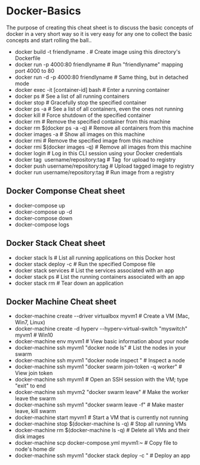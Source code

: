 # Docker-Basics

The purpose of creating this cheat sheet is to discuss the basic concepts of docker in a very short way so it is very easy for any one to collect 
the basic concepts and start rolling the ball..

- docker build -t friendlyname .  # Create image using this directory's Dockerfile
- docker run -p 4000:80 friendlyname  # Run "friendlyname" mapping port 4000 to 80
- docker run -d -p 4000:80 friendlyname         # Same thing, but in detached mode
- docker exec -it [container-id] bash                  # Enter a running container
- docker ps                                 # See a list of all running containers
- docker stop <hash>                     # Gracefully stop the specified container
- docker ps -a           # See a list of all containers, even the ones not running
- docker kill <hash>                   # Force shutdown of the specified container
- docker rm <hash>              # Remove the specified container from this machine
- docker rm $(docker ps -a -q)           # Remove all containers from this machine
- docker images -a                               # Show all images on this machine
- docker rmi <imagename>            # Remove the specified image from this machine
- docker rmi $(docker images -q)             # Remove all images from this machine
- docker login             # Log in this CLI session using your Docker credentials
- docker tag <image> username/repository:tag  # Tag <image> for upload to registry
- docker push username/repository:tag            # Upload tagged image to registry
- docker run username/repository:tag                   # Run image from a registry

## Docker Componse Cheat sheet

- docker-compose up
- docker-compose up -d
- docker-compose down
- docker-compose logs

## Docker Stack Cheat sheet

- docker stack ls              # List all running applications on this Docker host
- docker stack deploy -c <composefile> <appname>  # Run the specified Compose file
- docker stack services <appname>       # List the services associated with an app
- docker stack ps <appname>   # List the running containers associated with an app
- docker stack rm <appname>                             # Tear down an application

## Docker Machine Cheat sheet

- docker-machine create --driver virtualbox myvm1 # Create a VM (Mac, Win7, Linux)
- docker-machine create -d hyperv --hyperv-virtual-switch "myswitch" myvm1 # Win10
- docker-machine env myvm1                # View basic information about your node
- docker-machine ssh myvm1 "docker node ls"         # List the nodes in your swarm
- docker-machine ssh myvm1 "docker node inspect <node ID>"        # Inspect a node
- docker-machine ssh myvm1 "docker swarm join-token -q worker"   # View join token
- docker-machine ssh myvm1   # Open an SSH session with the VM; type "exit" to end
- docker-machine ssh myvm2 "docker swarm leave"  # Make the worker leave the swarm
- docker-machine ssh myvm1 "docker swarm leave -f" # Make master leave, kill swarm
- docker-machine start myvm1            # Start a VM that is currently not running
- docker-machine stop $(docker-machine ls -q)               # Stop all running VMs
- docker-machine rm $(docker-machine ls -q) # Delete all VMs and their disk images
- docker-machine scp docker-compose.yml myvm1:~     # Copy file to node's home dir
- docker-machine ssh myvm1 "docker stack deploy -c <file> <app>"   # Deploy an app
